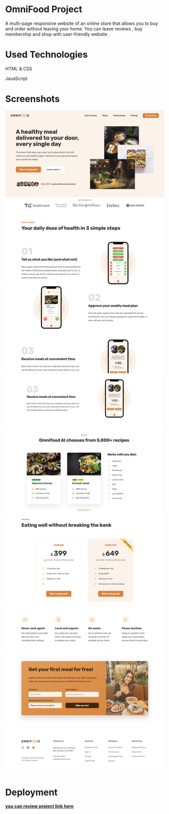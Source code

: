 # OmniFood Project 
A multi-page responsive website of an online store that allows you to buy and order  without leaving your home. 
You can leave reviews , buy membership and shop with user-friendly website .

# Used Technologies 

HTML & CSS 

JavaScript

# Screenshots

<img src=omni-1.png>
<img src=omni-2.png>
<img src=omni-3.png>
<img src=omni-4.png>
<img src=omni-5.png>
<img src=omni-6.png>
<img src=omni-7.png>
<img src=omni-8.png>
<img src=omni-9.png>


# Deployment 
 <a href="https://khatiachip.github.io/OmniFood/"> <strong> you can review project link here </strong> </a>
